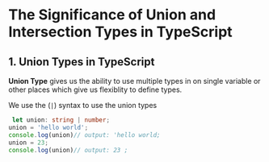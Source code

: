 # The Significance of Union and Intersection Types in TypeScript

## 1. Union Types in TypeScript

**Union Type** gives us the ability to use multiple types in on single variable or other places which give us flexiblity to define types.

We use the (`|`) syntax to use the union types

```typescript
 let union: string | number;
union = 'hello world';
console.log(union)// output: 'hello world;
union = 23;
console.log(union)// output: 23 ;


